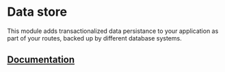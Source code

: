 # Data store

This module adds transactionalized data persistance to your application as part
of your routes, backed up by different database systems.

## [Documentation](https://primatejs.com/modules/store)
